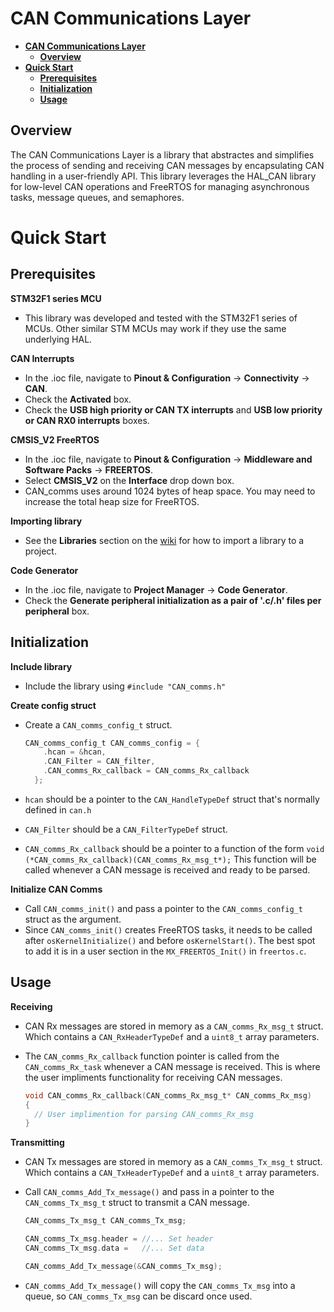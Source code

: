 
# **CAN Communications Layer**

- [**CAN Communications Layer**](#can-communications-layer)
  - [**Overview**](#overview)
- [**Quick Start**](#quick-start)
  - [**Prerequisites**](#prerequisites)
  - [**Initialization**](#initialization)
  - [**Usage**](#usage)

## **Overview**

The CAN Communications Layer is a library that abstractes and simplifies the process of sending and receiving CAN messages by encapsulating CAN handling in a user-friendly API. This library leverages the HAL_CAN library for low-level CAN operations and FreeRTOS for managing asynchronous tasks, message queues, and semaphores.

# **Quick Start**

## **Prerequisites**

**STM32F1 series MCU**  

- This library was developed and tested with the STM32F1 series of MCUs. Other similar STM MCUs may work if they use the same underlying HAL.

**CAN Interrupts**  

- In the .ioc file, navigate to **Pinout & Configuration** -> **Connectivity** -> **CAN**.
- Check the **Activated** box.
- Check the **USB high priority or CAN TX interrupts** and **USB low priority or CAN RX0 interrupts** boxes.

**CMSIS_V2 FreeRTOS**  

- In the .ioc file, navigate to **Pinout & Configuration** -> **Middleware and Software Packs** -> **FREERTOS**.
- Select **CMSIS_V2** on the **Interface** drop down box.
- CAN_comms uses around 1024 bytes of heap space. You may need to increase the total heap size for FreeRTOS.

**Importing library**  

- See the **Libraries** section on the [wiki](https://wiki.ubcsolar.com/tutorials/stm32cubeide) for how to import a library to a project.

**Code Generator**  

- In the .ioc file, navigate to **Project Manager** -> **Code Generator**.
- Check the **Generate peripheral initialization as a pair of '.c/.h' files per peripheral** box.

## **Initialization**

**Include library**  

- Include the library using `#include "CAN_comms.h"`

**Create config struct**  

- Create a `CAN_comms_config_t` struct.

  ```c
  CAN_comms_config_t CAN_comms_config = {
      .hcan = &hcan,
      .CAN_Filter = CAN_filter,
      .CAN_comms_Rx_callback = CAN_comms_Rx_callback
    };
  ```

- `hcan` should be a pointer to the `CAN_HandleTypeDef` struct that's normally defined in `can.h`
- `CAN_Filter` should be a `CAN_FilterTypeDef` struct.
- `CAN_comms_Rx_callback` should be a pointer to a function of the form `void (*CAN_comms_Rx_callback)(CAN_comms_Rx_msg_t*);` This function will be called whenever a CAN message is received and ready to be parsed.

**Initialize CAN Comms**  

- Call `CAN_comms_init()` and pass a pointer to the `CAN_comms_config_t` struct as the argument.
- Since `CAN_comms_init()` creates FreeRTOS tasks, it needs to be called after `osKernelInitialize()` and before `osKernelStart()`. The best spot to add it is in a user section in the `MX_FREERTOS_Init()` in `freertos.c`.

## **Usage**

**Receiving**

- CAN Rx messages are stored in memory as a `CAN_comms_Rx_msg_t` struct. Which contains a `CAN_RxHeaderTypeDef` and a `uint8_t` array parameters.
- The `CAN_comms_Rx_callback` function pointer is called from the `CAN_comms_Rx_task` whenever a CAN message is received. This is where the user impliments functionality for receiving CAN messages.

  ```c
  void CAN_comms_Rx_callback(CAN_comms_Rx_msg_t* CAN_comms_Rx_msg)
  {
    // User implimention for parsing CAN_comms_Rx_msg
  }
  ```
  
**Transmitting**

- CAN Tx messages are stored in memory as a `CAN_comms_Tx_msg_t` struct. Which contains a `CAN_TxHeaderTypeDef` and a `uint8_t` array parameters.
- Call `CAN_comms_Add_Tx_message()` and pass in a pointer to the `CAN_comms_Tx_msg_t` struct to transmit a CAN message.

  ```c
  CAN_comms_Tx_msg_t CAN_comms_Tx_msg;

  CAN_comms_Tx_msg.header = //... Set header
  CAN_comms_Tx_msg.data =   //... Set data

  CAN_comms_Add_Tx_message(&CAN_comms_Tx_msg);
  ```

- `CAN_comms_Add_Tx_message()` will copy the `CAN_comms_Tx_msg` into a queue, so `CAN_comms_Tx_msg` can be discard once used.
